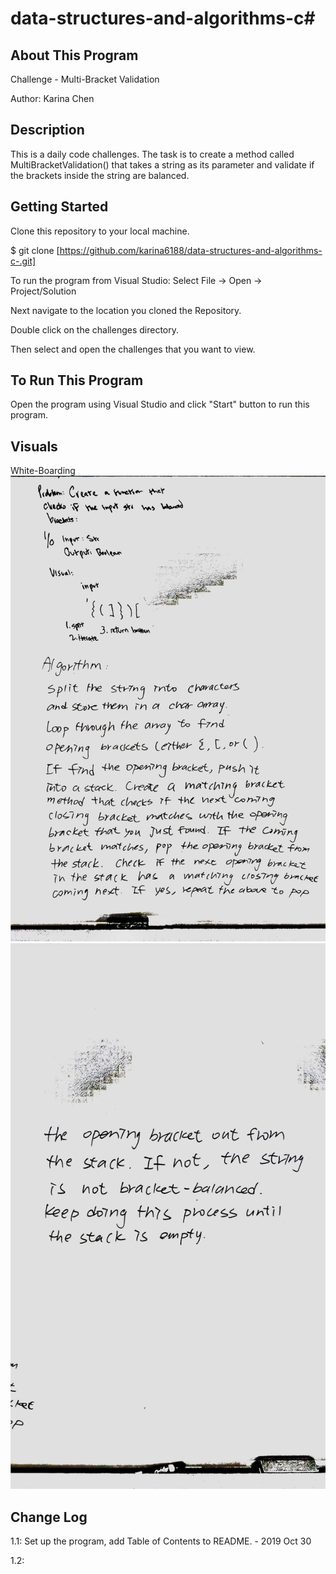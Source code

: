 # data-structures-and-algorithms-c#

## About This Program
Challenge - Multi-Bracket Validation

Author: Karina Chen

## Description
This is a daily code challenges. The task is to create a method called MultiBracketValidation() that takes a string as its parameter and validate if the brackets inside the string are balanced.

## Getting Started
Clone this repository to your local machine.

$ git clone [https://github.com/karina6188/data-structures-and-algorithms-c-.git]

To run the program from Visual Studio:
Select File -> Open -> Project/Solution

Next navigate to the location you cloned the Repository.

Double click on the challenges directory.

Then select and open the challenges that you want to view.

## To Run This Program
Open the program using Visual Studio and click "Start" button to run this program.

## Visuals

White-Boarding
![Alt whiteboarding capture](/Assets/code13_1.jpg)
![Alt whiteboarding capture](/Assets/code13_2.jpg)

## Change Log

1.1: Set up the program, add Table of Contents to README. - 2019 Oct 30

1.2: 

